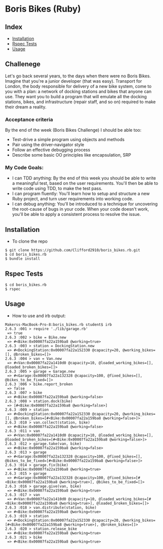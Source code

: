 # Boris Bikes (Ruby)

## Index
* [Installation](#Install)
* [Rspec Tests](#Rspec)
* [Usage](#Usage)

## Challenege

Let's go back several years, to the days when there were no Boris Bikes. Imagine that you're a junior developer (that was easy). Transport for London, the body responsible for delivery of a new bike system, come to you with a plan: a network of docking stations and bikes that anyone can use. They want you to build a program that will emulate all the docking stations, bikes, and infrastructure (repair staff, and so on) required to make their dream a reality.

### Acceptance criteria

By the end of the week (Boris Bikes Challenge) I should be able too:
* Test-drive a simple program using objects and methods
* Pair using the driver-navigator style
* Follow an effective debugging process
* Describe some basic OO principles like encapsulation, SRP

### My Code Goals:
* I can TDD anything:
By the end of this week you should be able to write a meaningful test, based on the user requirements. You'll then be able to write code using TDD, to make the test pass.
* I can program fluently:
You'll learn how to setup and structure a new Ruby project, and turn user requirements into working code.
* I can debug anything:
You'll be introduced to a technique for uncovering the root-cause of bugs in your code. When your code doesn't work, you'll be able to apply a consistent process to resolve the issue.

## <a name="Install">Installation</a>
* To clone the repo
```shell
$ git clone https://github.com/Clifford2910/boris_bikes.rb.git
$ cd boris_bikes.rb
$ bundle install
```

## <a name="Rspec">Rspec Tests</a>
```shell
$ cd boris_bikes.rb
$ rspec
```

## <a name="Usage">Usage</a>
* How to use and irb output:
```
Makerss-MacBook-Pro-8:boris_bikes.rb student$ irb
2.6.3 :001 > require './lib/garage.rb'
 => true
2.6.3 :002 > bike = Bike.new
 => #<Bike:0x00007fa22a159ba8 @working=true>
2.6.3 :003 > station = DockingStation.new
 => #<DockingStation:0x00007fa22a152330 @capacity=20, @working_bikes=[], @broken_bikes=[]>
2.6.3 :004 > van = Van.new
 => #<Van:0x00007fa22a1410d0 @capacity=10, @loaded_working_bikes=[], @loaded_broken_bikes=[]>
2.6.3 :005 > garage = Garage.new
 => #<Garage:0x00007fa22a132328 @capacity=100, @fixed_bikes=[], @bikes_to_be_fixed=[]>
2.6.3 :006 > bike.report_broken
 => false
2.6.3 :007 > bike
 => #<Bike:0x00007fa22a159ba8 @working=false>
2.6.3 :008 > station.dock(bike)
 => [#<Bike:0x00007fa22a159ba8 @working=false>]
2.6.3 :009 > station
 => #<DockingStation:0x00007fa22a152330 @capacity=20, @working_bikes=[], @broken_bikes=[#<Bike:0x00007fa22a159ba8 @working=false>]>
2.6.3 :010 > van.collect(station, bike)
 => #<Bike:0x00007fa22a159ba8 @working=false>
2.6.3 :011 > van
 => #<Van:0x00007fa22a1410d0 @capacity=10, @loaded_working_bikes=[], @loaded_broken_bikes=[#<Bike:0x00007fa22a159ba8 @working=false>]>
2.6.3 :012 > garage.take(van, bike)
 => #<Bike:0x00007fa22a159ba8 @working=false>
2.6.3 :013 > garage
 => #<Garage:0x00007fa22a132328 @capacity=100, @fixed_bikes=[], @bikes_to_be_fixed=[#<Bike:0x00007fa22a159ba8 @working=false>]>
2.6.3 :014 > garage.fix(bike)
 => #<Bike:0x00007fa22a159ba8 @working=true>
2.6.3 :015 > garage
 => #<Garage:0x00007fa22a132328 @capacity=100, @fixed_bikes=[#<Bike:0x00007fa22a159ba8 @working=true>], @bikes_to_be_fixed=[]>
2.6.3 :016 > garage.give(van, bike)
 => #<Bike:0x00007fa22a159ba8 @working=true>
2.6.3 :017 > van
 => #<Van:0x00007fa22a1410d0 @capacity=10, @loaded_working_bikes=[#<Bike:0x00007fa22a159ba8 @working=true>], @loaded_broken_bikes=[]>
2.6.3 :018 > van.distribute(station, bike)
 => #<Bike:0x00007fa22a159ba8 @working=true>
2.6.3 :019 > station
 => #<DockingStation:0x00007fa22a152330 @capacity=20, @working_bikes=[#<Bike:0x00007fa22a159ba8 @working=true>], @broken_bikes=[]>
2.6.3 :020 > station.release_bike
 => #<Bike:0x00007fa22a159ba8 @working=true>
2.6.3 :021 > bike
 => #<Bike:0x00007fa22a159ba8 @working=true>
 ```
